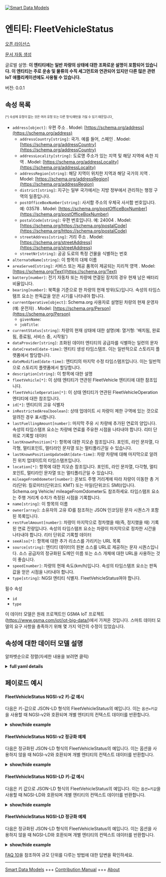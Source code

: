 <!-- 10-Header -->    
[![Smart Data Models](https://smartdatamodels.org/wp-content/uploads/2022/01/SmartDataModels_logo.png "Logo")](https://smartdatamodels.org)    
엔티티: FleetVehicleStatus    
=======================<!-- /10-Header -->    
<!-- 15-License -->    
[오픈 라이선스](https://github.com/smart-data-models//dataModel.Transportation/blob/master/FleetVehicleStatus/LICENSE.md)    
[문서 자동 생성](https://docs.google.com/presentation/d/e/2PACX-1vTs-Ng5dIAwkg91oTTUdt8ua7woBXhPnwavZ0FxgR8BsAI_Ek3C5q97Nd94HS8KhP-r_quD4H0fgyt3/pub?start=false&loop=false&delayms=3000#slide=id.gb715ace035_0_60)    
<!-- /15-License -->    
<!-- 20-Description -->    
글로벌 설명: **이 엔티티에는 일반 차량의 상태에 대한 조화로운 설명이 포함되어 있습니다. 이 엔티티는 주로 운송 및 물류의 수직 세그먼트와 연관되어 있지만 다른 많은 관련 IoT 애플리케이션에도 사용될 수 있습니다.**    
버전: 0.0.1    
<!-- /20-Description -->    
<!-- 30-PropertiesList -->    
## 속성 목록    
<sup><sub>[*] 속성에 유형이 없는 것은 여러 유형 또는 다른 형식/패턴을 가질 수 있기 때문입니다</sub></sup>.    
- `address[object]`: 우편 주소  . Model: [https://schema.org/address](https://schema.org/address)	- `addressCountry[string]`: 국가. 예를 들어, 스페인  . Model: [https://schema.org/addressCountry](https://schema.org/addressCountry)    
	- `addressLocality[string]`: 도로명 주소가 있는 지역 및 해당 지역에 속한 지역  . Model: [https://schema.org/addressLocality](https://schema.org/addressLocality)    
	- `addressRegion[string]`: 해당 지역이 위치한 지역과 해당 국가의 지역  . Model: [https://schema.org/addressRegion](https://schema.org/addressRegion)    
	- `district[string]`: 지구는 일부 국가에서는 지방 정부에서 관리하는 행정 구역의 일종입니다.      
	- `postOfficeBoxNumber[string]`: 사서함 주소의 우체국 사서함 번호입니다. 예: 03578  . Model: [https://schema.org/postOfficeBoxNumber](https://schema.org/postOfficeBoxNumber)    
	- `postalCode[string]`: 우편 번호입니다. 예: 24004  . Model: [https://schema.org/https://schema.org/postalCode](https://schema.org/https://schema.org/postalCode)    
	- `streetAddress[string]`: 거리 주소  . Model: [https://schema.org/streetAddress](https://schema.org/streetAddress)    
	- `streetNr[string]`: 공공 도로의 특정 건물을 식별하는 번호      
- `alternateName[string]`: 이 항목의 대체 이름  - `areaServed[string]`: 서비스 또는 제공 품목이 제공되는 지리적 영역  . Model: [https://schema.org/Text](https://schema.org/Text)- `battery[number]`: 전기 자동차 또는 차량에 연결된 장치의 경우 현재 남은 배터리 비율입니다.  - `bearing[number]`: 북쪽을 기준으로 한 차량의 현재 방위(도)입니다. 속성의 타임스탬프 요소는 판독값을 얻은 시기를 나타내야 합니다.  - `currentOperative[object]`: Schema.org 사용자로 설명된 차량의 현재 운영자(예: 운전자)  . Model: [https://schema.org/Person](https://schema.org/Person)	- `givenName`:       
	- `jobTitle`:       
- `currentStatus[string]`: 차량의 현재 상태에 대한 설명(예: 열거형: '배치됨, 완료됨, 종료됨, 서비스 중, 시작됨')  - `dataProvider[string]`: 조화된 데이터 엔티티의 공급자를 식별하는 일련의 문자  - `dateCreated[date-time]`: 엔티티 생성 타임스탬프. 이는 일반적으로 스토리지 플랫폼에서 할당합니다.  - `dateModified[date-time]`: 엔티티의 마지막 수정 타임스탬프입니다. 이는 일반적으로 스토리지 플랫폼에서 할당합니다.  - `description[string]`: 이 항목에 대한 설명  - `fleetVehicle[*]`: 이 상태 엔티티가 연관된 FleetVehicle 엔티티에 대한 참조입니다.  - `fleetVehicleOperation[*]`: 이 상태 엔티티가 연관된 FleetVehicleOperation 엔티티에 대한 참조입니다.  - `id[*]`: 엔티티의 고유 식별자  - `inRestrictedArea[boolean]`: 상태 업데이트 시 차량이 제한 구역에 있는 것으로 알려진 경우 표시합니다.  - `lastFuellingAmount[number]`: 마지막 주유 시 차량에 추가된 연료의 양입니다. 속성의 타임스탬프 요소는 차량에 연료를 주유한 시점을 나타내야 합니다. 리터 단위로 기록할 데이터  - `lastKnownPosition[*]`: 항목에 대한 지오숀 참조입니다. 포인트, 라인 문자열, 다각형, 멀티포인트, 멀티라인 문자열 또는 멀티폴리곤일 수 있습니다.  - `lastKnownPositionUpdatedAt[date-time]`: 차량 차량에 대해 마지막으로 알려진 위치 업데이트의 타임스탬프입니다.  - `location[*]`: 항목에 대한 지오숀 참조입니다. 포인트, 라인 문자열, 다각형, 멀티포인트, 멀티라인 문자열 또는 멀티폴리곤일 수 있습니다.  - `mileageFromOdometer[number]`: 온보드 주행 거리계에 따라 차량이 이동한 총 거리(단위: 킬로미터(단위코드 KMT) 또는 마일(단위코드 SMI))입니다. Schema.org Vehicle/ mileageFromOdometer도 참조하세요. 타임스탬프 요소는 주행 거리계 수치가 측정된 시점을 기록합니다.  - `name[string]`: 이 항목의 이름  - `owner[array]`: 소유자의 고유 ID를 참조하는 JSON 인코딩된 문자 시퀀스가 포함된 목록입니다.  - `restFuelAmount[number]`: 차량이 마지막으로 정차했을 때(즉, 정지했을 때) 기록된 연료 잔량입니다. 속성의 타임스탬프 요소는 차량이 마지막으로 정차한 시간을 나타내야 합니다. 리터 단위로 기록할 데이터  - `seeAlso[*]`: 항목에 대한 추가 리소스를 가리키는 URL 목록  - `source[string]`: 엔티티 데이터의 원본 소스를 URL로 제공하는 문자 시퀀스입니다. 소스 공급자의 정규화된 도메인 이름 또는 소스 개체에 대한 URL을 사용하는 것이 좋습니다.  - `speed[number]`: 차량의 현재 속도(km/h)입니다. 속성의 타임스탬프 요소는 판독값을 얻은 시점을 나타내야 합니다.  - `type[string]`: NGSI 엔티티 식별자. FleetVehicleStatus여야 합니다.  <!-- /30-PropertiesList -->    
<!-- 35-RequiredProperties -->    
필수 속성    
- `id`  - `type`  <!-- /35-RequiredProperties -->    
<!-- 40-RequiredProperties -->    
이 데이터 모델은 원래 프로젝트인 GSMA IoT 프로젝트(https://www.gsma.com/iot/iot-big-data/)에서 가져온 것입니다. 스마트 데이터 모델의 요구 사항을 충족하기 위해 몇 가지 약간의 수정이 있었습니다.    
<!-- /40-RequiredProperties -->    
<!-- 50-DataModelHeader -->    
## 속성에 대한 데이터 모델 설명    
알파벳순으로 정렬(자세한 내용을 보려면 클릭)    
<!-- /50-DataModelHeader -->    
<!-- 60-ModelYaml -->    
<details><summary><strong>full yaml details</strong></summary>      
```yaml    
FleetVehicleStatus:      
  description: This entity contains a harmonised description of the status of a generic fleet vehicle. This entity is primarily associated with the vertical segment of the transport and logistics but may also be used many other related IoT applications.      
  properties:      
    address:      
      description: The mailing address      
      properties:      
        addressCountry:      
          description: 'The country. For example, Spain'      
          type: string      
          x-ngsi:      
            model: https://schema.org/addressCountry      
            type: Property      
        addressLocality:      
          description: 'The locality in which the street address is, and which is in the region'      
          type: string      
          x-ngsi:      
            model: https://schema.org/addressLocality      
            type: Property      
        addressRegion:      
          description: 'The region in which the locality is, and which is in the country'      
          type: string      
          x-ngsi:      
            model: https://schema.org/addressRegion      
            type: Property      
        district:      
          description: 'A district is a type of administrative division that, in some countries, is managed by the local government'      
          type: string      
          x-ngsi:      
            type: Property      
        postOfficeBoxNumber:      
          description: 'The post office box number for PO box addresses. For example, 03578'      
          type: string      
          x-ngsi:      
            model: https://schema.org/postOfficeBoxNumber      
            type: Property      
        postalCode:      
          description: 'The postal code. For example, 24004'      
          type: string      
          x-ngsi:      
            model: https://schema.org/https://schema.org/postalCode      
            type: Property      
        streetAddress:      
          description: The street address      
          type: string      
          x-ngsi:      
            model: https://schema.org/streetAddress      
            type: Property      
        streetNr:      
          description: Number identifying a specific property on a public street      
          type: string      
          x-ngsi:      
            type: Property      
      type: object      
      x-ngsi:      
        model: https://schema.org/address      
        type: Property      
    alternateName:      
      description: An alternative name for this item      
      type: string      
      x-ngsi:      
        type: Property      
    areaServed:      
      description: The geographic area where a service or offered item is provided      
      type: string      
      x-ngsi:      
        model: https://schema.org/Text      
        type: Property      
    battery:      
      description: 'The current percentage of battery left in case of an electric vehicle, or a device connected to the vehicle'      
      maximum: 1      
      minimum: 0      
      type: number      
      x-ngsi:      
        type: Property      
    bearing:      
      description: The current bearing of the fleet vehicle in degrees relative to North. The timestamp element of the attribute should indicate when the reading was obtained      
      type: number      
      x-ngsi:      
        type: Property      
    currentOperative:      
      description: The current operative (e.g. driver) of the vehicle described as a Schema.org  person      
      properties:      
        givenName:      
          type: string      
        jobTitle:      
          type: string      
      type: object      
      x-ngsi:      
        model: https://schema.org/Person      
        type: Property      
    currentStatus:      
      description: 'A description of the current status of the vehicle e.g. Enum:''deployed, finished, terminated, servicing, starting'''      
      enum:      
        - deployed      
        - finished      
        - servicing      
        - starting      
        - terminated      
      type: string      
      x-ngsi:      
        type: Property      
    dataProvider:      
      description: A sequence of characters identifying the provider of the harmonised data entity      
      type: string      
      x-ngsi:      
        type: Property      
    dateCreated:      
      description: Entity creation timestamp. This will usually be allocated by the storage platform      
      format: date-time      
      type: string      
      x-ngsi:      
        type: Property      
    dateModified:      
      description: Timestamp of the last modification of the entity. This will usually be allocated by the storage platform      
      format: date-time      
      type: string      
      x-ngsi:      
        type: Property      
    description:      
      description: A description of this item      
      type: string      
      x-ngsi:      
        type: Property      
    fleetVehicle:      
      anyOf:      
        - description: Identifier format of any NGSI entity      
          maxLength: 256      
          minLength: 1      
          pattern: ^[\w\-\.\{\}\$\+\*\[\]`|~^@!,:\\]+$      
          type: string      
          x-ngsi:      
            type: Property      
        - description: Identifier format of any NGSI entity      
          format: uri      
          type: string      
          x-ngsi:      
            type: Property      
      description: Reference to the FleetVehicle entity to which this status entity relates      
      x-ngsi:      
        type: Relationship      
    fleetVehicleOperation:      
      anyOf:      
        - description: Identifier format of any NGSI entity      
          maxLength: 256      
          minLength: 1      
          pattern: ^[\w\-\.\{\}\$\+\*\[\]`|~^@!,:\\]+$      
          type: string      
          x-ngsi:      
            type: Property      
        - description: Identifier format of any NGSI entity      
          format: uri      
          type: string      
          x-ngsi:      
            type: Property      
      description: Reference to the FleetVehicleOperation entity to which this status entity relates      
      x-ngsi:      
        type: Relationship      
    id:      
      anyOf:      
        - description: Identifier format of any NGSI entity      
          maxLength: 256      
          minLength: 1      
          pattern: ^[\w\-\.\{\}\$\+\*\[\]`|~^@!,:\\]+$      
          type: string      
          x-ngsi:      
            type: Property      
        - description: Identifier format of any NGSI entity      
          format: uri      
          type: string      
          x-ngsi:      
            type: Property      
      description: Unique identifier of the entity      
      x-ngsi:      
        type: Property      
    inRestrictedArea:      
      description: Indicates if the vehicle is known to be in a restricted area at the time of the status update      
      type: boolean      
      x-ngsi:      
        type: Property      
    lastFuellingAmount:      
      description: The level of fuel added to the vehicle at the last fuelling. The timestamp element of the attribute should indicate when the vehicle was fuelled. Data to be recorded in Litres      
      type: number      
      x-ngsi:      
        type: Property      
        units: litres      
    lastKnownPosition:      
      description: 'Geojson reference to the item. It can be Point, LineString, Polygon, MultiPoint, MultiLineString or MultiPolygon'      
      oneOf:      
        - description: Geojson reference to the item. Point      
          properties:      
            bbox:      
              items:      
                type: number      
              minItems: 4      
              type: array      
            coordinates:      
              items:      
                type: number      
              minItems: 2      
              type: array      
            type:      
              enum:      
                - Point      
              type: string      
          required:      
            - type      
            - coordinates      
          title: GeoJSON Point      
          type: object      
          x-ngsi:      
            type: GeoProperty      
        - description: Geojson reference to the item. LineString      
          properties:      
            bbox:      
              items:      
                type: number      
              minItems: 4      
              type: array      
            coordinates:      
              items:      
                items:      
                  type: number      
                minItems: 2      
                type: array      
              minItems: 2      
              type: array      
            type:      
              enum:      
                - LineString      
              type: string      
          required:      
            - type      
            - coordinates      
          title: GeoJSON LineString      
          type: object      
          x-ngsi:      
            type: GeoProperty      
        - description: Geojson reference to the item. Polygon      
          properties:      
            bbox:      
              items:      
                type: number      
              minItems: 4      
              type: array      
            coordinates:      
              items:      
                items:      
                  items:      
                    type: number      
                  minItems: 2      
                  type: array      
                minItems: 4      
                type: array      
              type: array      
            type:      
              enum:      
                - Polygon      
              type: string      
          required:      
            - type      
            - coordinates      
          title: GeoJSON Polygon      
          type: object      
          x-ngsi:      
            type: GeoProperty      
        - description: Geojson reference to the item. MultiPoint      
          properties:      
            bbox:      
              items:      
                type: number      
              minItems: 4      
              type: array      
            coordinates:      
              items:      
                items:      
                  type: number      
                minItems: 2      
                type: array      
              type: array      
            type:      
              enum:      
                - MultiPoint      
              type: string      
          required:      
            - type      
            - coordinates      
          title: GeoJSON MultiPoint      
          type: object      
          x-ngsi:      
            type: GeoProperty      
        - description: Geojson reference to the item. MultiLineString      
          properties:      
            bbox:      
              items:      
                type: number      
              minItems: 4      
              type: array      
            coordinates:      
              items:      
                items:      
                  items:      
                    type: number      
                  minItems: 2      
                  type: array      
                minItems: 2      
                type: array      
              type: array      
            type:      
              enum:      
                - MultiLineString      
              type: string      
          required:      
            - type      
            - coordinates      
          title: GeoJSON MultiLineString      
          type: object      
          x-ngsi:      
            type: GeoProperty      
        - description: Geojson reference to the item. MultiLineString      
          properties:      
            bbox:      
              items:      
                type: number      
              minItems: 4      
              type: array      
            coordinates:      
              items:      
                items:      
                  items:      
                    items:      
                      type: number      
                    minItems: 2      
                    type: array      
                  minItems: 4      
                  type: array      
                type: array      
              type: array      
            type:      
              enum:      
                - MultiPolygon      
              type: string      
          required:      
            - type      
            - coordinates      
          title: GeoJSON MultiPolygon      
          type: object      
          x-ngsi:      
            type: GeoProperty      
      x-ngsi:      
        type: GeoProperty      
    lastKnownPositionUpdatedAt:      
      description: The timestamp of the last known position update for the fleet vehicle      
      format: date-time      
      type: string      
      x-ngsi:      
        type: Property      
    location:      
      description: 'Geojson reference to the item. It can be Point, LineString, Polygon, MultiPoint, MultiLineString or MultiPolygon'      
      oneOf:      
        - description: Geojson reference to the item. Point      
          properties:      
            bbox:      
              items:      
                type: number      
              minItems: 4      
              type: array      
            coordinates:      
              items:      
                type: number      
              minItems: 2      
              type: array      
            type:      
              enum:      
                - Point      
              type: string      
          required:      
            - type      
            - coordinates      
          title: GeoJSON Point      
          type: object      
          x-ngsi:      
            type: GeoProperty      
        - description: Geojson reference to the item. LineString      
          properties:      
            bbox:      
              items:      
                type: number      
              minItems: 4      
              type: array      
            coordinates:      
              items:      
                items:      
                  type: number      
                minItems: 2      
                type: array      
              minItems: 2      
              type: array      
            type:      
              enum:      
                - LineString      
              type: string      
          required:      
            - type      
            - coordinates      
          title: GeoJSON LineString      
          type: object      
          x-ngsi:      
            type: GeoProperty      
        - description: Geojson reference to the item. Polygon      
          properties:      
            bbox:      
              items:      
                type: number      
              minItems: 4      
              type: array      
            coordinates:      
              items:      
                items:      
                  items:      
                    type: number      
                  minItems: 2      
                  type: array      
                minItems: 4      
                type: array      
              type: array      
            type:      
              enum:      
                - Polygon      
              type: string      
          required:      
            - type      
            - coordinates      
          title: GeoJSON Polygon      
          type: object      
          x-ngsi:      
            type: GeoProperty      
        - description: Geojson reference to the item. MultiPoint      
          properties:      
            bbox:      
              items:      
                type: number      
              minItems: 4      
              type: array      
            coordinates:      
              items:      
                items:      
                  type: number      
                minItems: 2      
                type: array      
              type: array      
            type:      
              enum:      
                - MultiPoint      
              type: string      
          required:      
            - type      
            - coordinates      
          title: GeoJSON MultiPoint      
          type: object      
          x-ngsi:      
            type: GeoProperty      
        - description: Geojson reference to the item. MultiLineString      
          properties:      
            bbox:      
              items:      
                type: number      
              minItems: 4      
              type: array      
            coordinates:      
              items:      
                items:      
                  items:      
                    type: number      
                  minItems: 2      
                  type: array      
                minItems: 2      
                type: array      
              type: array      
            type:      
              enum:      
                - MultiLineString      
              type: string      
          required:      
            - type      
            - coordinates      
          title: GeoJSON MultiLineString      
          type: object      
          x-ngsi:      
            type: GeoProperty      
        - description: Geojson reference to the item. MultiLineString      
          properties:      
            bbox:      
              items:      
                type: number      
              minItems: 4      
              type: array      
            coordinates:      
              items:      
                items:      
                  items:      
                    items:      
                      type: number      
                    minItems: 2      
                    type: array      
                  minItems: 4      
                  type: array      
                type: array      
              type: array      
            type:      
              enum:      
                - MultiPolygon      
              type: string      
          required:      
            - type      
            - coordinates      
          title: GeoJSON MultiPolygon      
          type: object      
          x-ngsi:      
            type: GeoProperty      
      x-ngsi:      
        type: GeoProperty      
    mileageFromOdometer:      
      description: The total distance the fleet vehicle has travelled according to the on-board odometer in kilometres (unitCode KMT) or miles (unitCode SMI). See also Schema.org Vehicle/ mileageFromOdometer. The timestamp element records when the odometer reading was taken      
      type: number      
      x-ngsi:      
        type: Property      
    name:      
      description: The name of this item      
      type: string      
      x-ngsi:      
        type: Property      
    owner:      
      description: A List containing a JSON encoded sequence of characters referencing the unique Ids of the owner(s)      
      items:      
        anyOf:      
          - description: Identifier format of any NGSI entity      
            maxLength: 256      
            minLength: 1      
            pattern: ^[\w\-\.\{\}\$\+\*\[\]`|~^@!,:\\]+$      
            type: string      
            x-ngsi:      
              type: Property      
          - description: Identifier format of any NGSI entity      
            format: uri      
            type: string      
            x-ngsi:      
              type: Property      
        description: Unique identifier of the entity      
        x-ngsi:      
          type: Property      
      type: array      
      x-ngsi:      
        type: Property      
    restFuelAmount:      
      description: The level of fuel recorded when the vehicle was last at rest (i.e. stopped). The timestamp element of the attribute should indicate when the vehicle was last at rest. Data to be recorded in Litres      
      type: number      
      x-ngsi:      
        type: Property      
    seeAlso:      
      description: list of uri pointing to additional resources about the item      
      oneOf:      
        - items:      
            format: uri      
            type: string      
          minItems: 1      
          type: array      
        - format: uri      
          type: string      
      x-ngsi:      
        type: Property      
    source:      
      description: 'A sequence of characters giving the original source of the entity data as a URL. Recommended to be the fully qualified domain name of the source provider, or the URL to the source object'      
      type: string      
      x-ngsi:      
        type: Property      
    speed:      
      description: The current speed of the fleet vehicle (km/h). The timestamp element of the attribute should indicate when the reading was obtained      
      type: number      
      x-ngsi:      
        type: Property      
        units: km/h      
    type:      
      description: NGSI Entity identifier. It has to be FleetVehicleStatus      
      enum:      
        - FleetVehicleStatus      
      type: string      
      x-ngsi:      
        type: Property      
  required:      
    - id      
    - type      
  type: object      
  x-derived-from: ""      
  x-disclaimer: 'Redistribution and use in source and binary forms, with or without modification, are permitted  provided that the license conditions are met. Copyleft (c) 2022 Contributors to Smart Data Models Program'      
  x-license-url: https://github.com/smart-data-models/dataModel.Transportation/blob/master/FleetVehicleStatus/LICENSE.md      
  x-model-schema: https://smart-data-models.github.io/dataModel.Transportation/FleetVehicleStatus/schema.json      
  x-model-tags: GSMA      
  x-version: 0.0.1      
```    
</details>      
<!-- /60-ModelYaml -->    
<!-- 70-MiddleNotes -->    
<!-- /70-MiddleNotes -->    
<!-- 80-Examples -->    
## 페이로드 예시    
#### FleetVehicleStatus NGSI-v2 키-값 예시    
다음은 키-값으로 JSON-LD 형식의 FleetVehicleStatus의 예입니다. 이는 `옵션=키값`을 사용할 때 NGSI-v2와 호환되며 개별 엔티티의 컨텍스트 데이터를 반환합니다.    
<details><summary><strong>show/hide example</strong></summary>      
```json  
{  
  "id": "urn:ngsi-ld:FleetVehicleStatus:16ea1c5c-5aa6-11e8-8144-4b82063ca31c",  
  "type": "FleetVehicleStatus",  
  "battery": 0.81,  
  "source": "https://source.example.com",  
  "dataProvider": "https://provider.example.com",  
  "fleetVehicle": "urn:ngsi-ld:FleetVehicle:84c6a3a8-5aa6-11e8-bedc-27e105edd16f",  
  "fleetVehicleOperation": "urn:ngsi-ld:FleetVehicleOperation:a4f0a07a-5aa6-11e8-b70f-4b9d36e53d7b",  
  "restFuelAmount": 28,  
  "lastFuellingAmount": 95,  
  "currentStatus": "finished",  
  "currentOperative": {  
    "givenName": "John Smith",  
    "jobTitle": "Ambulance Operator"  
  },  
  "speed": 60,  
  "unitCode": "KMH",  
  "bearing": 80,  
  "lastKnownPosition": {  
    "type": "Point",  
    "coordinates": [  
      -104.99404,  
      39.75621  
    ]  
  },  
  "lastKnownPositionUpdatedAt": "2016-08-28T10:18:16Z",  
  "inRestrictedArea": true,  
  "mileageFromOdometer": 18756  
}  
```  
</details>    
#### FleetVehicleStatus NGSI-v2 정규화 예제    
다음은 정규화된 JSON-LD 형식의 FleetVehicleStatus의 예입니다. 이는 옵션을 사용하지 않을 때 NGSI-v2와 호환되며 개별 엔티티의 컨텍스트 데이터를 반환합니다.    
<details><summary><strong>show/hide example</strong></summary>      
```json  
{  
  "id": "urn:ngsi-ld:FleetVehicleStatus:16ea1c5c-5aa6-11e8-8144-4b82063ca31c",  
  "type": "FleetVehicleStatus",  
  "battery": {  
    "type": "Number",  
    "value": 0.81  
  },  
  "source": {  
    "type": "Text",  
    "value": "https://source.example.com"  
  },  
  "dataProvider": {  
    "type": "Text",  
    "value": "https://provider.example.com"  
  },  
  "fleetVehicle": {  
    "type": "Text",  
    "value": "urn:ngsi-ld:FleetVehicle:84c6a3a8-5aa6-11e8-bedc-27e105edd16f"  
  },  
  "fleetVehicleOperation": {  
    "type": "Text",  
    "value": "urn:ngsi-ld:FleetVehicleOperation:a4f0a07a-5aa6-11e8-b70f-4b9d36e53d7b"  
  },  
  "restFuelAmount": {  
    "type": "Number",  
    "value": 28  
  },  
  "lastFuellingAmount": {  
    "type": "Number",  
    "value": 95  
  },  
  "currentStatus": {  
    "type": "Text",  
    "value": "finished"  
  },  
  "currentOperative": {  
    "type": "StructuredValue",  
    "value": {  
      "givenName": "John Smith",  
      "jobTitle": "Ambulance Operator"  
    }  
  },  
  "speed": {  
    "type": "Number",  
    "value": 60  
  },  
  "bearing": {  
    "type": "Number",  
    "value": 80  
  },  
  "lastKnownPosition": {  
    "type": "geo:json",  
    "value": {  
      "type": "Point",  
      "coordinates": [  
        -104.99404,  
        39.75621  
      ]  
    }  
  },  
  "lastKnownPositionUpdatedAt": {  
    "type": "DateTime",  
    "value": "2016-08-28T10:18:16Z"  
  },  
  "inRestrictedArea": {  
    "type": "Boolean",  
    "value": true  
  },  
  "mileageFromOdometer": {  
    "type": "Number",  
    "value": 18756  
  }  
}  
```  
</details>    
#### FleetVehicleStatus NGSI-LD 키-값 예시    
다음은 키 값으로 JSON-LD 형식의 FleetVehicleStatus의 예입니다. 이는 `옵션=키값`을 사용할 때 NGSI-LD와 호환되며 개별 엔티티의 컨텍스트 데이터를 반환합니다.    
<details><summary><strong>show/hide example</strong></summary>      
```json  
{  
  "id": "urn:ngsi-ld:FleetVehicleStatus:16ea1c5c-5aa6-11e8-8144-4b82063ca31c",  
  "type": "FleetVehicleStatus",  
  "battery": 0.81,  
  "bearing": 80,  
  "currentOperative": {  
    "givenName": "John Smith",  
    "jobTitle": "Ambulance Operator"  
  },  
  "currentStatus": "finished",  
  "dataProvider": "https://provider.example.com",  
  "fleetVehicle": "urn:ngsi-ld:FleetVehicle:84c6a3a8-5aa6-11e8-bedc-27e105edd16f",  
  "fleetVehicleOperation": "urn:ngsi-ld:FleetVehicleOperation:a4f0a07a-5aa6-11e8-b70f-4b9d36e53d7b",  
  "inRestrictedArea": true,  
  "lastFuellingAmount": 95,  
  "lastKnownPosition": {  
    "type": "Point",  
    "coordinates": [  
      -104.99404,  
      39.75621  
    ]  
  },  
  "lastKnownPositionUpdatedAt": "2016-08-28T10:18:16Z",  
  "mileageFromOdometer": 18756,  
  "restFuelAmount": 28,  
  "source": "https://source.example.com",  
  "speed": 60,  
  "unitCode": "KMH",  
  "@context": [  
    "https://raw.githubusercontent.com/smart-data-models/dataModel.Transportation/master/context.jsonld"  
  ]  
}  
```  
</details>    
#### FleetVehicleStatus NGSI-LD 정규화 예제    
다음은 정규화된 JSON-LD 형식의 FleetVehicleStatus의 예입니다. 이는 옵션을 사용하지 않을 때 NGSI-LD와 호환되며 개별 엔티티의 컨텍스트 데이터를 반환합니다.    
<details><summary><strong>show/hide example</strong></summary>      
```json  
{  
  "id": "urn:ngsi-ld:FleetVehicleStatus:16ea1c5c-5aa6-11e8-8144-4b82063ca31c",  
  "type": "FleetVehicleStatus",  
  "battery": {  
    "type": "Property",  
    "value": 0.81,  
    "observedAt": "2016-08-22T10:18:16Z"  
  },  
  "bearing": {  
    "type": "Property",  
    "value": 80,  
    "unitCode": "DD",  
    "observedAt": "2016-08-22T10:18:16Z"  
  },  
  "currentOperative": {  
    "type": "Property",  
    "value": {  
      "givenName": "John Smith",  
      "jobTitle": "Ambulance Operator"  
    }  
  },  
  "currentStatus": {  
    "type": "Property",  
    "value": "finished"  
  },  
  "dataProvider": {  
    "type": "Property",  
    "value": "https://provider.example.com"  
  },  
  "fleetVehicle": {  
    "type": "Relationship",  
    "object": "urn:ngsi-ld:FleetVehicle:84c6a3a8-5aa6-11e8-bedc-27e105edd16f"  
  },  
  "fleetVehicleOperation": {  
    "type": "Relationship",  
    "object": "urn:ngsi-ld:FleetVehicleOperation:a4f0a07a-5aa6-11e8-b70f-4b9d36e53d7b"  
  },  
  "inRestrictedArea": {  
    "type": "Property",  
    "value": true  
  },  
  "lastFuellingAmount": {  
    "type": "Property",  
    "value": 95,  
    "unitCode": "LTR",  
    "observedAt": "2016-08-22T10:18:16Z"  
  },  
  "lastKnownPosition": {  
    "type": "GeoProperty",  
    "value": {  
      "type": "Point",  
      "coordinates": [  
        -104.99404,  
        39.75621  
      ]  
    }  
  },  
  "lastKnownPositionUpdatedAt": {  
    "type": "Property",  
    "value": {  
      "@type": "DateTime",  
      "@value": "2016-08-28T10:18:16Z"  
    }  
  },  
  "mileageFromOdometer": {  
    "type": "Property",  
    "value": 18756,  
    "unitCode": "SMI",  
    "observedAt": "2016-08-22T10:18:16Z"  
  },  
  "restFuelAmount": {  
    "type": "Property",  
    "value": 28,  
    "unitCode": "LTR",  
    "observedAt": "2016-08-22T10:18:16Z"  
  },  
  "source": {  
    "type": "Property",  
    "value": "https://source.example.com"  
  },  
  "speed": {  
    "type": "Property",  
    "value": 60,  
    "unitCode": "KMH",  
    "observedAt": "2016-08-22T10:18:16Z"  
  },  
  "@context": [  
    "https://raw.githubusercontent.com/smart-data-models/dataModel.Transportation/master/context.jsonld"  
  ]  
}  
```  
</details><!-- /80-Examples -->    
<!-- 90-FooterNotes -->    
<!-- /90-FooterNotes -->    
<!-- 95-Units -->    
[FAQ 10](https://smartdatamodels.org/index.php/faqs/)을 참조하여 규모 단위를 다루는 방법에 대한 답변을 확인하세요.    
<!-- /95-Units -->    
<!-- 97-LastFooter -->    
---    
[Smart Data Models](https://smartdatamodels.org) +++ [Contribution Manual](https://bit.ly/contribution_manual) +++ [About](https://bit.ly/Introduction_SDM)<!-- /97-LastFooter -->    
